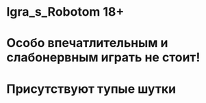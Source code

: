 # Igra_s_Robotom 18+
# Особо впечатлительным и слабонервным играть не стоит!
# Присутствуют тупые шутки

